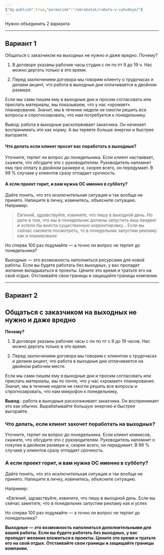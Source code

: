 ```yaml
---
{"dg-publish":true,"permalink":"/obrabotat/rabota-v-vyhodnye/"}
---
```


Нужно объединить 2 варианта

---
## Вариант 1
Общаться с заказчиком на выходных не нужно и даже вредно. Почему?

1. В договоре указаны рабочие часы студии с пн по пт 9 до 19 ч. Нас можно дергать только в это время.

2. Перед заключением договора мы говорим клиенту о трудочасах и делаем акцент, что работа в выходные дни оплачивается в двойном размере.

Если мы сами пишем ему в  выходные дни и просим согласовать или прислать материалы, мы показываем, что у нас «хромает» планирование. Значит, мы в течение недели не смогли решить все вопросы и спрогнозировать, что нам потребуется к понедельнику.

Вывод: работа в выходные расхолаживает заказчика. Он начинает воспринимать это как норму. А вы теряете больше энергии и быстрее выгораете.

#### Что делать если клиент просит вас поработать в выходные?

Уточните, терпит ли вопрос до понедельника. Если клиент настаивает, скажите, что обсудите это с руководителем. Руководитель напомнит ему про оплату в двойном размере и, скорее всего, он передумает.  В 99 % случаев у клиентов сразу отпадает срочность.

#### А если проект горит, и вам нужна ОС именно в субботу?

Дайте понять, что это исключительная ситуация и так вообще не принято. Напишите в личку, извинитесь, объясните ситуацию. 
Например:

>Евгений, здравствуйте, извините, что пишу в выходной день. Но дело в том, что мы в понедельник должны запустить ваш лендинг и  хотели бы внести существенную корректировку…
> Если вы сейчас сможете посмотреть, то в понедельник запустим рекламу как и планировали  


Но сперва 100 раз подумайте — а точно ли вопрос не терпит до понедельника?

Выходные — это возможность наполниться ресурсами для новой работы. Если вы будете работать без выходных, у вас пропадет желание вкладываться в проекты. Цените это время и тратьте его на свой отдых. Отстаивайте свои границы и защищайте границы компании.




---
## Вариант 2
**Общаться с заказчиком на выходных не нужно и даже вредно**
------------------------------------------------------------

**Почему?**

1.  В договоре указаны рабочие часы с пн по пт с 9 до 19 часов. Нас можно дергать только в это время.
    
2.  Перед заключением договора мы говорим с клиентом о трудочасах и делаем акцент, что работа в выходные дни оплачивается на двойном рабочем месте.
    

Если мы сами пишем ему в выходные дни и просим согласовать или прислать материалы, мы по почте, что у нас «хромает» планирование. Значит, мы в течение недели не смогли решить все вопросы и спрогнозировать, что нам микрофон к понедельнику.

**Вывод** : работа в выходные расхолаживает заказчика. Он воспринимает это как обычно. Вырабатывайте большую энергию и быстрее выгорайте.

### Что делать, если клиент захочет поработать на выходных?

Уточните, терпит ли вопрос до понедельника. Если клиент комиксов, скажите, что обсудите это с руководителем. Руководитель напомнит о покупке в двойном размере и, скорее всего, он передумает. В 99 % случаев у клиентов сразу отпадает срочность.

### А если проект горит, и вам нужна ОС именно в субботу?

Дайте понять, что это исключительная ситуация и так вообще не принято. Напишите в личку, извинитесь, объясните ситуацию. 

Например:

 «Евгений, здравствуйте, извините, что пишу в выходной день. Если вы сейчас заметите, что в понедельник запустим рекламу как и успех 

Но сперва 100 раз подумайте — а точно ли вопрос не терпит до понедельника?

**Выходные — это возможность наполниться дополнительными для вашей работы. Если вы будете работать без выходных, у вас пропадет желание вложиться в проекты. Цените это время и тратьте его на свой отдых. Отстаивайте свои границы и защищайте границы компании.**